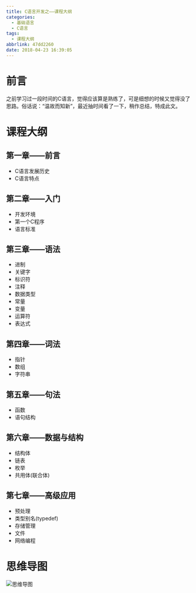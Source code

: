 ```yaml
---
title: C语言开发之——课程大纲
categories:
  - 基础语言
  - C语言
tags:
  - 课程大纲
abbrlink: 47dd2260
date: 2018-04-23 16:39:05
---
```

# 前言
之前学习过一段时间的C语言，觉得应该算是熟练了，可是细想的时候又觉得没了思路。俗话说：“温故而知新”，最近抽时间看了一下，稍作总结，特成此文。

<!--more-->

# 课程大纲
## 第一章——前言
- C语言发展历史
- C语言特点
## 第二章——入门
- 开发环境
- 第一个C程序
- 语言标准
## 第三章——语法
- 进制
- 关键字
- 标识符
- 注释
- 数据类型
- 常量
- 变量
- 运算符
- 表达式
## 第四章——词法
- 指针
- 数组
- 字符串
## 第五章——句法
- 函数
- 语句结构
## 第六章——数据与结构
- 结构体
- 链表
- 枚举
- 共用体(联合体)
## 第七章——高级应用
- 预处理
- 类型别名(typedef)
- 存储管理
- 文件
- 网络编程
# 思维导图
![思维导图][1] 

[1]: https://cdn.jsdelivr.net/gh/PGzxc/CDN@master/blog-image/c-outline.png
